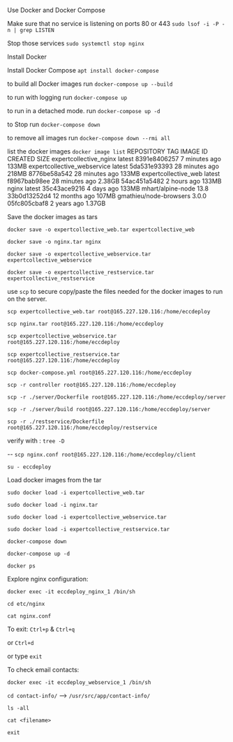 Use Docker and Docker Compose

Make sure that no service is listening on ports 80 or 443
`sudo lsof -i -P -n | grep LISTEN`

Stop those services
`sudo systemctl stop nginx`

Install Docker

Install Docker Compose
`apt install docker-compose`

to build all Docker images
run `docker-compose up --build`

to run with logging
run `docker-compose up`

to run in a detached mode.
run `docker-compose up -d`

to Stop
run `docker-compose down`

to remove all images
run `docker-compose down --rmi all`

list the docker images `docker image list`
REPOSITORY TAG IMAGE ID CREATED SIZE
expertcollective_nginx latest 8391e8406257 7 minutes ago 133MB
expertcollective_webservice latest 5da531e93393 28 minutes ago 218MB
<none> <none> 8776be58a542 28 minutes ago 133MB
expertcollective_web latest f8967bab98ee 28 minutes ago 2.38GB
<none> <none> 54ac451a5482 2 hours ago 133MB
nginx latest 35c43ace9216 4 days ago 133MB
mhart/alpine-node 13.8 33b0d13252d4 12 months ago 107MB
gmathieu/node-browsers 3.0.0 05fc805cbaf8 2 years ago 1.37GB

Save the docker images as tars

`docker save -o expertcollective_web.tar expertcollective_web`

`docker save -o nginx.tar nginx`

`docker save -o expertcollective_webservice.tar expertcollective_webservice`

`docker save -o expertcollective_restservice.tar expertcollective_restservice`

use `scp` to secure copy/paste the files needed for the docker images to run on the server.

`scp expertcollective_web.tar root@165.227.120.116:/home/eccdeploy`

`scp nginx.tar root@165.227.120.116:/home/eccdeploy`

`scp expertcollective_webservice.tar root@165.227.120.116:/home/eccdeploy`

`scp expertcollective_restservice.tar root@165.227.120.116:/home/eccdeploy`

`scp docker-compose.yml root@165.227.120.116:/home/eccdeploy`

`scp -r controller root@165.227.120.116:/home/eccdeploy`

`scp -r ./server/Dockerfile root@165.227.120.116:/home/eccdeploy/server`

`scp -r ./server/build root@165.227.120.116:/home/eccdeploy/server`

`scp -r ./restservice/Dockerfile root@165.227.120.116:/home/eccdeploy/restservice`

verify with : `tree -D`

-- `scp nginx.conf root@165.227.120.116:/home/eccdeploy/client`

`su - eccdeploy`

Load docker images from the tar

`sudo docker load -i expertcollective_web.tar`

`sudo docker load -i nginx.tar`

`sudo docker load -i expertcollective_webservice.tar`

`sudo docker load -i expertcollective_restservice.tar`

`docker-compose down`

`docker-compose up -d`

`docker ps`

Explore nginx configuration:

`docker exec -it eccdeploy_nginx_1 /bin/sh`

`cd etc/nginx`

`cat nginx.conf`

To exit: `Ctrl+p` & `Ctrl+q`

or `Ctrl+d`

or type `exit`

To check email contacts:

`docker exec -it eccdeploy_webservice_1 /bin/sh`

`cd contact-info/` --> `/usr/src/app/contact-info/`

`ls -all`

`cat <filename>`

`exit`
